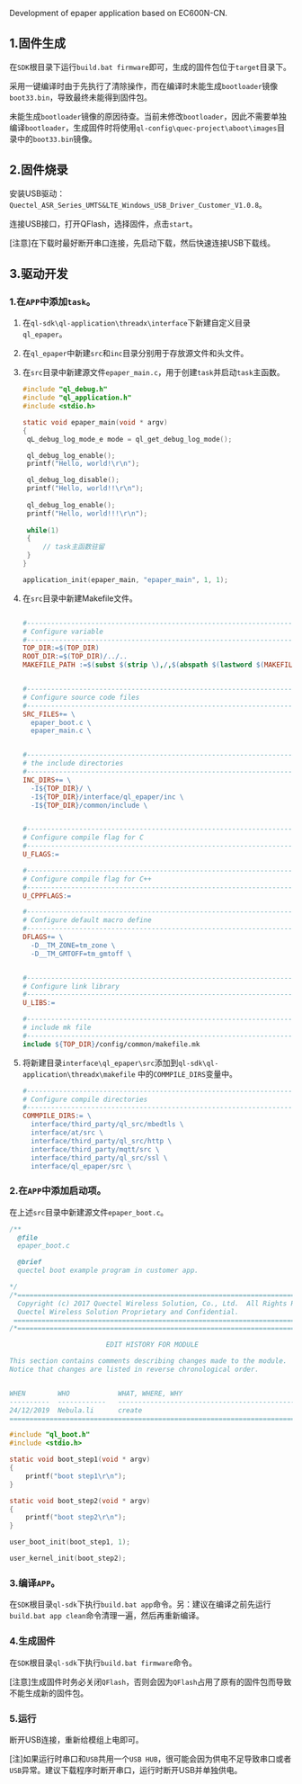 Development of epaper application based on EC600N-CN.

## 1.固件生成

在`SDK`根目录下运行`build.bat firmware`即可，生成的固件包位于`target`目录下。

采用一键编译时由于先执行了清除操作，而在编译时未能生成`bootloader`镜像`boot33.bin`，导致最终未能得到固件包。

未能生成`bootloader`镜像的原因待查。当前未修改`bootloader`，因此不需要单独编译`bootloader`，生成固件时将使用`ql-config\quec-project\aboot\images`目录中的`boot33.bin`镜像。

## 2.固件烧录

安装USB驱动：`Quectel_ASR_Series_UMTS&LTE_Windows_USB_Driver_Customer_V1.0.8`。

连接USB接口，打开QFlash，选择固件，点击`start`。

[注意]在下载时最好断开串口连接，先启动下载，然后快速连接USB下载线。

## 3.驱动开发

### 1.在`APP`中添加`task`。

1. 在`ql-sdk\ql-application\threadx\interface`下新建自定义目录`ql_epaper`。

2. 在`ql_epaper`中新建`src`和`inc`目录分别用于存放源文件和头文件。

3. 在`src`目录中新建源文件`epaper_main.c`，用于创建`task`并启动`task`主函数。

   ```c
   #include "ql_debug.h"
   #include "ql_application.h"
   #include <stdio.h>
   
   static void epaper_main(void * argv)
   {
   	qL_debug_log_mode_e mode = ql_get_debug_log_mode();
   
   	ql_debug_log_enable();
   	printf("Hello, world!\r\n");
   
   	ql_debug_log_disable();
   	printf("Hello, world!!\r\n");
   	
   	ql_debug_log_enable();
   	printf("Hello, world!!!\r\n");
   	
   	while(1)
   	{
   		// task主函数驻留
   	}
   }
   
   application_init(epaper_main, "epaper_main", 1, 1);
   ```

4. 在`src`目录中新建Makefile文件。

   ```makefile
   
   #-------------------------------------------------------------------------------
   # Configure variable
   #-------------------------------------------------------------------------------
   TOP_DIR:=$(TOP_DIR)
   ROOT_DIR:=$(TOP_DIR)/../..
   MAKEFILE_PATH :=$(subst $(strip \),/,$(abspath $(lastword $(MAKEFILE_LIST))))
   
   
   #-------------------------------------------------------------------------------
   # Configure source code files
   #-------------------------------------------------------------------------------
   SRC_FILES+= \
     epaper_boot.c \
     epaper_main.c \
   
   
   #-------------------------------------------------------------------------------
   # the include directories
   #-------------------------------------------------------------------------------
   INC_DIRS+= \
     -I${TOP_DIR}/ \
     -I${TOP_DIR}/interface/ql_epaper/inc \
     -I${TOP_DIR}/common/include \
   
   
   #-------------------------------------------------------------------------------
   # Configure compile flag for C
   #-------------------------------------------------------------------------------
   U_FLAGS:=
   
   #-------------------------------------------------------------------------------
   # Configure compile flag for C++
   #-------------------------------------------------------------------------------
   U_CPPFLAGS:=
   
   #-------------------------------------------------------------------------------
   # Configure default macro define
   #-------------------------------------------------------------------------------
   DFLAGS+= \
     -D__TM_ZONE=tm_zone \
     -D__TM_GMTOFF=tm_gmtoff \
   
   
   #-------------------------------------------------------------------------------
   # Configure link library
   #-------------------------------------------------------------------------------
   U_LIBS:=
   
   #-------------------------------------------------------------------------------
   # include mk file
   #-------------------------------------------------------------------------------
   include ${TOP_DIR}/config/common/makefile.mk
   ```

5. 将新建目录`interface\ql_epaper\src`添加到`ql-sdk\ql-application\threadx\makefile` 中的`COMMPILE_DIRS`变量中。

   ```makefile
   #-------------------------------------------------------------------------------
   # Configure compile directories
   #-------------------------------------------------------------------------------
   COMMPILE_DIRS:= \
     interface/third_party/ql_src/mbedtls \
     interface/at/src \
     interface/third_party/ql_src/http \
     interface/third_party/mqtt/src \
     interface/third_party/ql_src/ssl \
     interface/ql_epaper/src \
   ```

### 2.在`APP`中添加启动项。

在上述`src`目录中新建源文件`epaper_boot.c`。

```c
/**  
  @file
  epaper_boot.c

  @brief
  quectel boot example program in customer app.

*/
/*============================================================================
  Copyright (c) 2017 Quectel Wireless Solution, Co., Ltd.  All Rights Reserved.
  Quectel Wireless Solution Proprietary and Confidential.
 =============================================================================*/
/*===========================================================================

                        EDIT HISTORY FOR MODULE

This section contains comments describing changes made to the module.
Notice that changes are listed in reverse chronological order.


WHEN        WHO            WHAT, WHERE, WHY
----------  ------------   ----------------------------------------------------
24/12/2019  Nebula.li      create
=============================================================================*/

#include "ql_boot.h"
#include <stdio.h>

static void boot_step1(void * argv)
{
	printf("boot step1\r\n");
}

static void boot_step2(void * argv)
{
	printf("boot step2\r\n");
}

user_boot_init(boot_step1, 1);

user_kernel_init(boot_step2);
```

### 3.编译`APP`。

在`SDK`根目录`ql-sdk`下执行`build.bat app`命令。另：建议在编译之前先运行`build.bat app clean`命令清理一遍，然后再重新编译。

### 4.生成固件

在`SDK`根目录`ql-sdk`下执行`build.bat firmware`命令。

[注意]生成固件时务必关闭`QFlash`，否则会因为`QFlash`占用了原有的固件包而导致不能生成新的固件包。

### 5.运行

断开USB连接，重新给模组上电即可。

[注]如果运行时串口和`USB`共用一个`USB HUB`，很可能会因为供电不足导致串口或者`USB`异常。建议下载程序时断开串口，运行时断开USB并单独供电。



